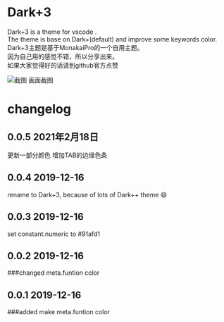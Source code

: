 # Dark+3
Dark+3 is a theme for vscode .  
The theme is base on Dark+(default) and improve some keywords color.  
Dark+3主题是基于MonakaiPro的一个自用主题。  
因为自己用的感觉不错，所以分享出来。  
如果大家觉得好的话请到github官方点赞
    
![截图](./screencap.png)
画面截图

# changelog

## 0.0.5 2021年2月18日
更新一部分颜色
增加TAB的边缘色条

## 0.0.4 2019-12-16
rename to Dark+3, because of lots of Dark++ theme 😄

## 0.0.3 2019-12-16
set constant.numeric to #91afd1

## 0.0.2 2019-12-16
###changed
meta.funtion color

## 0.0.1 2019-12-16
###added
make meta.funtion color
